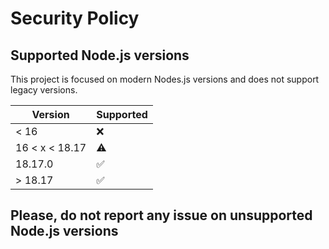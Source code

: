 # Security Policy

## Supported Node.js versions

This project is focused on modern Nodes.js versions and does not support legacy versions.

| Version        | Supported          |
| -------------- | ------------------ |
| < 16           | :x:                |
| 16 < x < 18.17 | :warning:          |
| 18.17.0        | :white_check_mark: |
| > 18.17        | :white_check_mark: |

## Please, do not report any issue on unsupported Node.js versions
